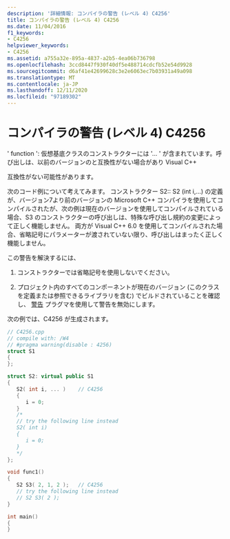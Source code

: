 ```yaml
---
description: '詳細情報: コンパイラの警告 (レベル 4) C4256'
title: コンパイラの警告 (レベル 4) C4256
ms.date: 11/04/2016
f1_keywords:
- C4256
helpviewer_keywords:
- C4256
ms.assetid: a755a32e-895a-4837-a2b5-4ea06b736798
ms.openlocfilehash: 3ccd8447f930f40df5e488714cdcfb52e54d9928
ms.sourcegitcommit: d6af41e42699628c3e2e6063ec7b03931a49a098
ms.translationtype: MT
ms.contentlocale: ja-JP
ms.lasthandoff: 12/11/2020
ms.locfileid: "97189302"
---
```

# <a name="compiler-warning-level-4-c4256"></a>コンパイラの警告 (レベル 4) C4256

' function ': 仮想基底クラスのコンストラクターには '... ' が含まれています。呼び出しは、以前のバージョンのと互換性がない場合があり Visual C++

互換性がない可能性があります。

次のコード例について考えてみます。 コンストラクター S2:: S2 (int i,...) の定義が、バージョン7より前のバージョンの Microsoft C++ コンパイラを使用してコンパイルされたが、次の例は現在のバージョンを使用してコンパイルされている場合、S3 のコンストラクターの呼び出しは、特殊な呼び出し規約の変更によって正しく機能しません。 両方が Visual C++ 6.0 を使用してコンパイルされた場合、省略記号にパラメーターが渡されていない限り、呼び出しはまったく正しく機能しません。

この警告を解決するには、

1. コンストラクターでは省略記号を使用しないでください。

1. プロジェクト内のすべてのコンポーネントが現在のバージョン (このクラスを定義または参照できるライブラリを含む) でビルドされていることを確認し、 [警告](../../preprocessor/warning.md) プラグマを使用して警告を無効にします。

次の例では、C4256 が生成されます。

```cpp
// C4256.cpp
// compile with: /W4
// #pragma warning(disable : 4256)
struct S1
{
};

struct S2: virtual public S1
{
   S2( int i, ... )    // C4256
   {
      i = 0;
   }
   /*
   // try the following line instead
   S2( int i)
   {
      i = 0;
   }
   */
};

void func1()
{
   S2 S3( 2, 1, 2 );   // C4256
   // try the following line instead
   // S2 S3( 2 );
}

int main()
{
}
```
